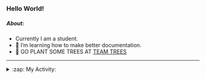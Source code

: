 ### Hello World!

##### About:
- Currently I am a student.
- 🌱 I’m learning how to make better documentation.
- 🌱 GO PLANT SOME TREES AT [TEAM TREES](https://teamtrees.org/)

---
<details>
  <summary>:zap: My Activity:</summary>
  
<!--START_SECTION:waka-->
![Code Time](http://img.shields.io/badge/Code%20Time-1%2C097%20hrs-blue)

**I'm a Night 🦉** 

```text
🌞 Morning                1376 commits        ██░░░░░░░░░░░░░░░░░░░░░░░   09.13 % 
🌆 Daytime                5230 commits        █████████░░░░░░░░░░░░░░░░   34.70 % 
🌃 Evening                4340 commits        ███████░░░░░░░░░░░░░░░░░░   28.80 % 
🌙 Night                  4124 commits        ███████░░░░░░░░░░░░░░░░░░   27.37 % 
```
📅 **I'm Most Productive on Wednesday** 

```text
Monday                   2290 commits        ████░░░░░░░░░░░░░░░░░░░░░   15.20 % 
Tuesday                  1826 commits        ███░░░░░░░░░░░░░░░░░░░░░░   12.12 % 
Wednesday                3577 commits        ██████░░░░░░░░░░░░░░░░░░░   23.74 % 
Thursday                 1893 commits        ███░░░░░░░░░░░░░░░░░░░░░░   12.56 % 
Friday                   1499 commits        ██░░░░░░░░░░░░░░░░░░░░░░░   09.95 % 
Saturday                 1361 commits        ██░░░░░░░░░░░░░░░░░░░░░░░   09.03 % 
Sunday                   2624 commits        ████░░░░░░░░░░░░░░░░░░░░░   17.41 % 
```


📊 **This Week I Spent My Time On** 

```text
🔥 Editors: 
VS Code                  10 hrs 8 mins       █████████████████████████   100.00 % 

🐱‍💻 Projects: 
praise                   6 hrs 17 mins       ████████████████░░░░░░░░░   62.00 % 
CSF22                    3 hrs 13 mins       ████████░░░░░░░░░░░░░░░░░   31.84 % 
TEA-onboarding-bot       21 mins             █░░░░░░░░░░░░░░░░░░░░░░░░   03.45 % 
technocean-frontend      16 mins             █░░░░░░░░░░░░░░░░░░░░░░░░   02.70 % 
```


 Last Updated on 12/04/2023 03:07:57 UTC
<!--END_SECTION:waka-->
</details>
